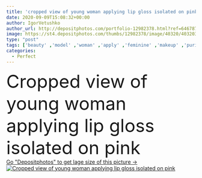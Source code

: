 ```yaml
---
title: 'cropped view of young woman applying lip gloss isolated on pink'
date: 2020-09-09T15:08:32+00:00
author: IgorVetushko
author_url: http://depositphotos.com/portfolio-12982378.html?ref=64678756
image: https://st4.depositphotos.com/thumbs/12982378/image/40320/403203398/api_thumb_450.jpg?forcejpeg=true
type: "post"
tags: ['beauty' ,'model' ,'woman' ,'apply' ,'feminine' ,'makeup' ,'purity' ,'Applying' ,'partial' ,'Cropped' ,'one person' ,'selective focus' ,'Studio Shot' ,'young adult' ,'Isolated On pink' ,'lip gloss' ,'perfect skin' ,'decorative cosmetics' ,'clean face' ]
categories: 
  - Perfect
---
```

<div aling="center">
            <font size="60"> Cropped view of young woman applying lip gloss isolated on pink</font>   
</div>
<div>
    <a href='https://depositphotos.com/403203398/stock-photo-cropped-view-young-woman-applying.html?ref=64678756' target=_blank > Go "Depositphotos" to get lage size of this picture ->
        <img href='https://depositphotos.com/403203398/stock-photo-cropped-view-young-woman-applying.html?ref=64678756' src='https://st4.depositphotos.com/12982378/40320/i/950/depositphotos_403203398-stock-photo-cropped-view-young-woman-applying.jpg?forcejpeg=true' alt='Cropped view of young woman applying lip gloss isolated on pink' >
    </a>
</div>
